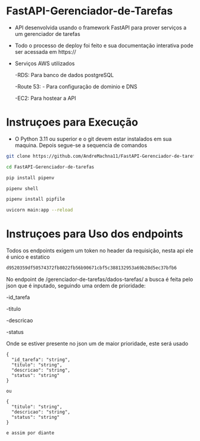 # FastAPI-Gerenciador-de-Tarefas

* API desenvolvida usando o framework FastAPI para prover serviços a um gerenciador de tarefas
* Todo o processo de deploy foi feito e sua documentação interativa pode ser acessada em https://
* Serviços AWS utilizados

  -RDS: Para banco de dados postgreSQL

  -Route 53: - Para configuração de dominio e DNS

  -EC2: Para hostear a API

# Instruçoes para Execução

* O Python 3.11 ou superior e o git devem estar instalados em sua maquina. Depois segue-se a sequencia de comandos

```sh
git clone https://github.com/AndreMachna11/FastAPI-Gerenciador-de-tarefas.git
```

```sh
cd FastAPI-Gerenciador-de-tarefas
```

```sh
pip install pipenv
```

```sh
pipenv shell
```

```sh
pipenv install pipfile
```

```sh
uvicorn main:app --reload
```

# Instruçoes para Uso dos endpoints

Todos os endpoints exigem um token no header da requisição, nesta api ele é unico e estatico 
```sh
d9520359df50574372fb8022fb56b90671cbf5c388132953a69b28d5ec37bfb6
```

No endpoint de /gerenciador-de-tarefas/dados-tarefas/ a busca é feita pelo json que é inputado, seguindo uma ordem de prioridade:

-id_tarefa

-titulo

-descricao

-status


Onde se estiver presente no json um de maior prioridade, este será usado

    {
      "id_tarefa": "string",
      "titulo": "string",
      "descricao": "string",
      "status": "string"
    }

    ou 

    {
      "titulo": "string",
      "descricao": "string",
      "status": "string"
    }

    e assim por diante
